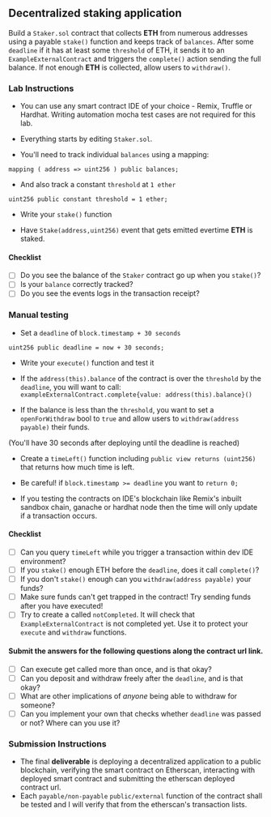 ## Decentralized staking application
Build a `Staker.sol` contract that collects **ETH** from numerous addresses using a payable `stake()` function and keeps track of `balances`. After some `deadline` if it has at least some `threshold` of ETH, it sends it to an `ExampleExternalContract` and triggers the `complete()` action sending the full balance. If not enough **ETH** is collected, allow users to `withdraw()`.
### Lab Instructions
* You can use any smart contract IDE of your choice - Remix, Truffle or Hardhat. Writing automation mocha test cases are not required for this lab.

* Everything starts by editing `Staker.sol`.

* You'll need to track individual `balances` using a mapping:
```solidity
mapping ( address => uint256 ) public balances;
```

* And also track a constant `threshold` at ```1 ether```
```solidity
uint256 public constant threshold = 1 ether;
```

* Write your `stake()` function

* Have `Stake(address,uint256)` event that gets emitted evertime **ETH** is staked.

#### Checklist

- [ ] Do you see the balance of the `Staker` contract go up when you `stake()`?
- [ ] Is your `balance` correctly tracked?
- [ ] Do you see the events logs in the transaction receipt?

### Manual testing 


* Set a `deadline` of ```block.timestamp + 30 seconds```
```solidity
uint256 public deadline = now + 30 seconds;
```

* Write your `execute()` function and test it

* If the `address(this).balance` of the contract is over the `threshold` by the `deadline`, you will want to call: ```exampleExternalContract.complete{value: address(this).balance}()```

* If the balance is less than the `threshold`, you want to set a `openForWithdraw` bool to `true` and allow users to `withdraw(address payable)` their funds.

(You'll have 30 seconds after deploying until the deadline is reached)

* Create a `timeLeft()` function including ```public view returns (uint256)``` that returns how much time is left.

* Be careful! if `block.timestamp >= deadline` you want to ```return 0;```

* If you testing the contracts on IDE's blockchain like Remix's inbuilt sandbox chain, ganache or hardhat node then the time will only update if a transaction occurs.

#### Checklist
- [ ] Can you query `timeLeft` while you trigger a transaction within dev IDE environment?
- [ ] If you `stake()` enough ETH before the `deadline`, does it call `complete()`?
- [ ] If you don't `stake()` enough can you `withdraw(address payable)` your funds?
- [ ] Make sure funds can't get trapped in the contract! Try sending funds after you have executed!
- [ ] Try to create a called `notCompleted`. It will check that `ExampleExternalContract` is not completed yet. Use it to protect your `execute` and `withdraw` functions.

#### Submit the answers for the following questions along the contract url link.
- [ ] Can execute get called more than once, and is that okay?
- [ ] Can you deposit and withdraw freely after the `deadline`, and is that okay?
- [ ] What are other implications of *anyone* being able to withdraw for someone?
- [ ] Can you implement your own that checks whether `deadline` was passed or not? Where can you use it?

### Submission Instructions
* The final **deliverable** is deploying a decentralized application to a public blockchain, verifying the smart contract on Etherscan, interacting with deployed smart contract and submitting the etherscan deployed contract url.
* Each `payable/non-payable` `public/external` function of the contract shall be tested and I will verify that from the etherscan's transaction lists. 